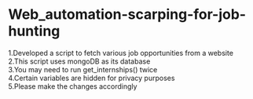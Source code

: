 # Web_automation-scarping-for-job-hunting
 1.Developed a script to fetch various job opportunities from a website </br>
 2.This script uses mongoDB as its database </br>
 3.You may need to run get_internships() twice </br>
 4.Certain variables are hidden for privacy purposes </br>
 5.Please make the changes accordingly </br>
